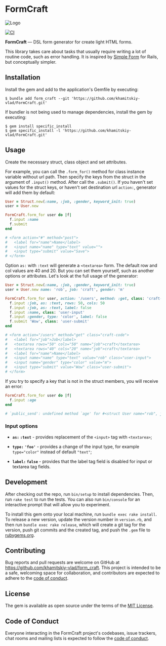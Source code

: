 # FormCraft

![Logo](https://i.ibb.co/K7JFT1K/Form-Craft-Pic.png)

[![CI](https://github.com/khamitskiy-vlad/FormCraft/actions/workflows/ci.yml/badge.svg)](https://github.com/khamitskiy-vlad/FormCraft/actions/workflows/ci.yml)

**FormCraft** — DSL form generator for create light HTML forms.

This library takes care about tasks that usually require writing a lot of routine code, such as error handling. It is inspired by [Simple Form](https://github.com/heartcombo/simple_form) for Rails, but conceptually simpler.

## Installation

Install the gem and add to the application's Gemfile by executing:

    $ bundle add form_craft --git 'https://github.com/khamitskiy-vlad/FormCraft.git'

If bundler is not being used to manage dependencies, install the gem by executing:

    $ gem install specific_install 
    $ gem specific_install -l 'https://github.com/khamitskiy-vlad/FormCraft.git'

## Usage

Сreate the necessary struct, class object and set attributes.

For example, you can call the `.form_for()` method for class instance variable without url path. Then specify the keys from the struct in the argument of `.input()` method. After call the `.submit()`. If you haven't set values for the struct keys, or haven't set destination url `action:`, generator will add them by default:

```ruby
User = Struct.new(:name, :job, :gender, keyword_init: true)
user = User.new

FormCraft.form_for user do |f|
  f.input :name
  f.submit
end

# <form action="#" method="post">
#   <label for="name">Name</label>
#   <input name="name" type="text" value="">
#   <input type="submit" value="Save">
# </form>
```

Option `as:` with `:text` will generate a `<textarea>` form. The default row and col values ​​are 40 and 20. But you can set them yourself, such as another options or attributes. Let's look at the full usage of the generator:

```ruby
User = Struct.new(:name, :job, :gender, keyword_init: true)
user = User.new name: 'rob', job: 'craft', gender: 'm'

FormCraft.form_for user, action: '/users', method: :get, class: 'craft-code' do |f|
  f.input :job, as: :text, rows: 50, cols: 50
  f.input :job, as: :text, label: false
  f.input :name, class: 'user-input'
  f.input :gender, type: 'color', label: false
  f.submit 'Wow', class: 'user-submit'
end

# <form action="/users" method="get" class="craft-code">
#   <label for="job">Job</label>
#   <textarea rows="50" cols="50" name="job">craft</textarea>
#   <textarea rows="40" cols="20" name="job">craft</textarea>
#   <label for="name">Name</label>
#   <input name="name" type="text" value="rob" class="user-input">
#   <input name="gender" type="color" value="m">
#   <input type="submit" value="Wow" class="user-submit">
# </form>
```

If you try to specify a key that is not in the struct members, you will receive an error:

```ruby
FormCraft.form_for user do |f|
  f.input :age
end

# `public_send': undefined method `age' for #<struct User name="rob", job="craft", gender="m"> (NoMethodError)
```

### Input options

* **`as:` `:text`** - provides replacement of the `<input>` tag with `<textarea>`;

* **`type:` `'foo'`** - provides a change of the input type, for example `type="color"` instead of default `"text"`;

* **`label:` `false`** - provides that the label tag field is disabled for input or textarea tag fields.

## Development

After checking out the repo, run `bin/setup` to install dependencies. Then, run `rake test` to run the tests. You can also run `bin/console` for an interactive prompt that will allow you to experiment.

To install this gem onto your local machine, run `bundle exec rake install`. To release a new version, update the version number in `version.rb`, and then run `bundle exec rake release`, which will create a git tag for the version, push git commits and the created tag, and push the `.gem` file to [rubygems.org](https://rubygems.org).

## Contributing

Bug reports and pull requests are welcome on GitHub at https://github.com/khamitskiy-vlad/form_craft. This project is intended to be a safe, welcoming space for collaboration, and contributors are expected to adhere to the [code of conduct](https://github.com/khamitskiy-vlad/form_craft/blob/main/CODE_OF_CONDUCT.md).

## License

The gem is available as open source under the terms of the [MIT License](https://opensource.org/licenses/MIT).

## Code of Conduct

Everyone interacting in the FormCraft project's codebases, issue trackers, chat rooms and mailing lists is expected to follow the [code of conduct](https://github.com/khamitskiy-vlad/form_craft/blob/main/CODE_OF_CONDUCT.md).
